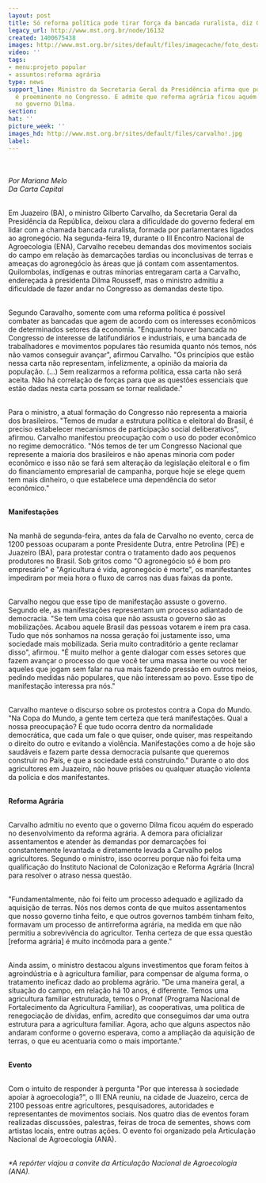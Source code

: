 ```yaml
---
layout: post
title: Só reforma política pode tirar força da bancada ruralista, diz Gilberto Carvalho
legacy_url: http://www.mst.org.br/node/16132
created: 1400675438
images: http://www.mst.org.br/sites/default/files/imagecache/foto_destaque/carvalho!.jpg
video: ''
tags:
- menu:projeto popular
- assuntos:reforma agrária
type: news
support_line: Ministro da Secretaria Geral da Presidência afirma que poder econômico
  é proeminente no Congresso. E admite que reforma agrária ficou aquém do esperado
  no governo Dilma.
section: 
hat: ''
picture_week: ''
images_hd: http://www.mst.org.br/sites/default/files/carvalho!.jpg
label: 
---
```

<p><em><img style="margin: 10px;" src="http://www.mst.org.br/sites/default/files/carvalho.jpg" alt=""><br></em></p><p><em>Por Mariana Melo<br>Da Carta Capital</em></p><p><br>Em Juazeiro (BA), o ministro Gilberto Carvalho, da Secretaria Geral da Presidência da República, deixou clara a dificuldade do governo federal em lidar com a chamada bancada ruralista, formada por parlamentares ligados ao agronegócio. Na segunda-feira 19, durante o III Encontro Nacional de Agroecologia (ENA), Carvalho recebeu demandas dos movimentos sociais do campo em relação às demarcações tardias ou inconclusivas de terras e ameaças do agronegócio às áreas que já contam com assentamentos. Quilombolas, indígenas e outras minorias entregaram carta a Carvalho, endereçada à presidenta Dilma Rousseff, mas o ministro admitiu a dificuldade de fazer andar no Congresso as demandas deste tipo.</p><p><br>Segundo Caravalho, somente com uma reforma política é possível combater as bancadas que agem de acordo com os interesses econômicos de determinados setores da economia. "Enquanto houver bancada no Congresso de interesse de latifundiários e industriais, e uma bancada de trabalhadores e movimentos populares tão resumida quanto nós temos, nós não vamos conseguir avançar", afirmou Carvalho. "Os princípios que estão nessa carta não representam, infelizmente, a opinião da maioria da população. (...) Sem realizarmos a reforma política, essa carta não será aceita. Não há correlação de forças para que as questões essenciais que estão dadas nesta carta possam se tornar realidade."</p><p><br>Para o ministro, a atual formação do Congresso não representa a maioria dos brasileiros. "Temos de mudar a estrutura política e eleitoral do Brasil, é preciso estabelecer mecanismos de participação social deliberativos", afirmou. Carvalho manifestou preocupação com o uso do poder econômico no regime democrático. "Nós temos de ter um Congresso Nacional que represente a maioria dos brasileiros e não apenas minoria com poder econômico e isso não se fará sem alteração da legislação eleitoral e o fim do financiamento empresarial de campanha, porque hoje se elege quem tem mais dinheiro, o que estabelece uma dependência do setor econômico."</p><p><br><strong>Manifestações</strong></p><p><br>Na manhã de segunda-feira, antes da fala de Carvalho no evento, cerca de 1200 pessoas ocuparam a ponte Presidente Dutra, entre Petrolina (PE) e Juazeiro (BA), para protestar contra o tratamento dado aos pequenos produtores no Brasil. Sob gritos como "O agronegócio só é bom pro empresário" e "Agricultura é vida, agronegócio é morte", os manifestantes impediram por meia hora o fluxo de carros nas duas faixas da ponte.</p><p><br>Carvalho negou que esse tipo de manifestação assuste o governo. Segundo ele, as manifestações representam um processo adiantado de democracia. "Se tem uma coisa que não assusta o governo são as mobilizações. Acabou aquele Brasil das pessoas votarem e irem pra casa. Tudo que nós sonhamos na nossa geração foi justamente isso, uma sociedade mais mobilizada. Seria muito contraditório a gente reclamar disso", afirmou. "É muito melhor a gente dialogar com esses setores que fazem avançar o processo do que você ter uma massa inerte ou você ter aqueles que jogam sem falar na rua mais fazendo pressão em outros meios, pedindo medidas não populares, que não interessam ao povo. Esse tipo de manifestação interessa pra nós."</p><p><br>Carvalho manteve o discurso sobre os protestos contra a Copa do Mundo. "Na Copa do Mundo, a gente tem certeza que terá manifestações. Qual a nossa preocupação? É que tudo ocorra dentro da normalidade democrática, que cada um fale o que quiser, onde quiser, mas respeitando o direito do outro e evitando a violência. Manifestações como a de hoje são saudáveis e fazem parte dessa democracia pulsante que queremos construir no País, e que a sociedade está construindo." Durante o ato dos agricultores em Juazeiro, não houve prisões ou qualquer atuação violenta da polícia e dos manifestantes.</p><p><br><strong>Reforma Agrária</strong></p><p><br>Carvalho admitiu no evento que o governo Dilma ficou aquém do esperado no desenvolvimento da reforma agrária. A demora para oficializar assentamentos e atender às demandas por demarcações foi constantemente levantada e diretamente levada a Carvalho pelos agricultores. Segundo o ministro, isso ocorreu porque não foi feita uma qualificação do Instituto Nacional de Colonização e Reforma Agrária (Incra) para resolver o atraso nessa questão.</p><p><br>"Fundamentalmente, não foi feito um processo adequado e agilizado da aquisição de terras. Nós nos demos conta de que muitos assentamentos que nosso governo tinha feito, e que outros governos também tinham feito, formavam um processo de antirreforma agrária, na medida em que não permitiu a sobrevivência do agricultor. Tenha certeza de que essa questão [reforma agrária] é muito incômoda para a gente."</p><p><br>Ainda assim, o ministro destacou alguns investimentos que foram feitos à agroindústria e à agricultura familiar, para compensar de alguma forma, o tratamento ineficaz dado ao problema agrário. "De uma maneira geral, a situação do campo, em relação há 10 anos, é diferente. Temos uma agricultura familiar estruturada, temos o Pronaf (Programa Nacional de Fortalecimento da Agricultura Familiar), as cooperativas, uma política de renegociação de dívidas, enfim, acredito que conseguimos dar uma outra estrutura para a agricultura familiar. Agora, acho que alguns aspectos não andaram conforme o governo esperava, como a ampliação da aquisição de terras, o que eu acentuaria como o mais importante."</p><p><br><strong>Evento</strong></p><p><br>Com o intuito de responder à pergunta "Por que interessa à sociedade apoiar à agroecologia?", o III ENA reuniu, na cidade de Juazeiro, cerca de 2100 pessoas entre agricultores, pesquisadores, autoridades e representantes de movimentos sociais. Nos quatro dias de eventos foram realizadas discussões, palestras, feiras de troca de sementes, shows com artistas locais, entre outras ações. O evento foi organizado pela Articulação Nacional de Agroecologia (ANA).</p><p><em><br>*A repórter viajou a convite da Articulação Nacional de Agroecologia (ANA).</em></p>
